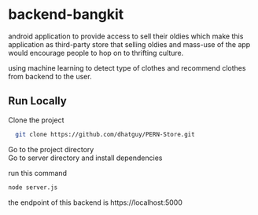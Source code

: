 # backend-bangkit
android application to provide access to sell their oldies which make this application as third-party store that selling oldies and mass-use of the app would encourage people to hop on to thrifting culture.

using machine learning to detect type of clothes and recommend clothes from backend to the user.
## Run Locally

Clone the project

```bash
  git clone https://github.com/dhatguy/PERN-Store.git
```

Go to the project directory <br />
Go to server directory and install dependencies <br />

run this command
```bash
node server.js
```
the endpoint of this backend is https://localhost:5000
